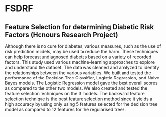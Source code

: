 # FSDRF
## Feature Selection for determining Diabetic Risk Factors (Honours Research Project)

Although there is no cure for diabetes, various measures, such as the use of risk prediction models, may be used to reduce the harm. These techniques can help forecast undiagnosed diabetes based on a variety of recorded factors. This study used various machine-learning approaches to explore and understand the dataset. The data was cleaned and analyzed to identify the relationships between the various variables. We built and tested the performance of the Decision Tree Classifier, Logistic Regression, and Naive Bayes models. The Logistic Regression model gave the best overall scores as compared to the other two models. We also created and tested the feature selection techniques on the 3 models. The backward feature selection technique is the best feature selection method since it yields a high accuracy by using only using 5 features selected for the decision tree model as compared to 12 features for the regularised trees.
